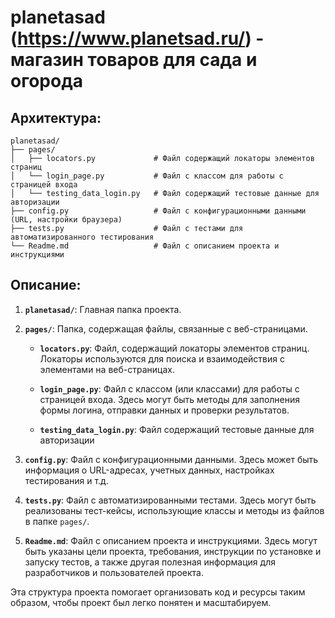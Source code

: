 # planetasad (https://www.planetsad.ru/) - магазин товаров для сада и огорода
## Архитектура: 

```
planetasad/
├── pages/
│   ├── locators.py             # Файл содержащий локаторы элементов страниц
│   └── login_page.py           # Файл с классом для работы с страницей входа
│   └── testing_data_login.py   # Файл содержащий тестовые данные для авторизации
├── config.py                   # Файл с конфигурационными данными (URL, настройки браузера)
├── tests.py                    # Файл с тестами для автоматизированного тестирования
└── Readme.md                   # Файл с описанием проекта и инструкциями
```

## Описание:

1. **`planetasad/`**: Главная папка проекта.

2. **`pages/`**: Папка, содержащая файлы, связанные с веб-страницами.

    - **`locators.py`**: Файл, содержащий локаторы элементов страниц. Локаторы используются для поиска и взаимодействия с элементами на веб-страницах.
    
    - **`login_page.py`**: Файл с классом (или классами) для работы с страницей входа. Здесь могут быть методы для заполнения формы логина, отправки данных и проверки результатов.
   
    - **`testing_data_login.py`**: Файл содержащий тестовые данные для авторизации

3. **`config.py`**: Файл с конфигурационными данными. Здесь может быть информация о URL-адресах, учетных данных, настройках тестирования и т.д.

4. **`tests.py`**: Файл с автоматизированными тестами. Здесь могут быть реализованы тест-кейсы, использующие классы и методы из файлов в папке `pages/`.

5. **`Readme.md`**: Файл с описанием проекта и инструкциями. Здесь могут быть указаны цели проекта, требования, инструкции по установке и запуску тестов, а также другая полезная информация для разработчиков и пользователей проекта.

Эта структура проекта помогает организовать код и ресурсы таким образом, чтобы проект был легко понятен и масштабируем.
